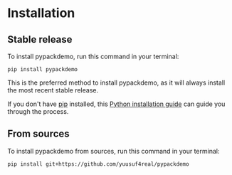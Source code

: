 # Installation

## Stable release

To install pypackdemo, run this command in your terminal:

```
pip install pypackdemo
```

This is the preferred method to install pypackdemo, as it will always install the most recent stable release.

If you don't have [pip](https://pip.pypa.io) installed, this [Python installation guide](http://docs.python-guide.org/en/latest/starting/installation/) can guide you through the process.

## From sources

To install pypackdemo from sources, run this command in your terminal:

```
pip install git+https://github.com/yuusuf4real/pypackdemo
```

